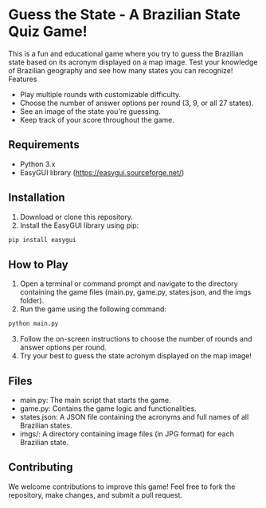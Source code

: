 # Guess the State - A Brazilian State Quiz Game!

This is a fun and educational game where you try to guess the Brazilian state based on its acronym displayed on a map
image. Test your knowledge of Brazilian geography and see how many states you can recognize!
Features

* Play multiple rounds with customizable difficulty.
* Choose the number of answer options per round (3, 9, or all 27 states).
* See an image of the state you're guessing.
* Keep track of your score throughout the game.

## Requirements

* Python 3.x
* EasyGUI library (https://easygui.sourceforge.net/)

## Installation

1. Download or clone this repository.
2. Install the EasyGUI library using pip:

```bash
pip install easygui
```

## How to Play

1. Open a terminal or command prompt and navigate to the directory containing the game files (main.py, game.py,
   states.json, and the imgs folder).
2. Run the game using the following command:

```Bash
python main.py
```

3. Follow the on-screen instructions to choose the number of rounds and answer options per round.
4. Try your best to guess the state acronym displayed on the map image!

## Files

* main.py: The main script that starts the game.
* game.py: Contains the game logic and functionalities.
* states.json: A JSON file containing the acronyms and full names of all Brazilian states.
* imgs/: A directory containing image files (in JPG format) for each Brazilian state.

## Contributing

We welcome contributions to improve this game! Feel free to fork the repository, make changes, and submit a pull
request.